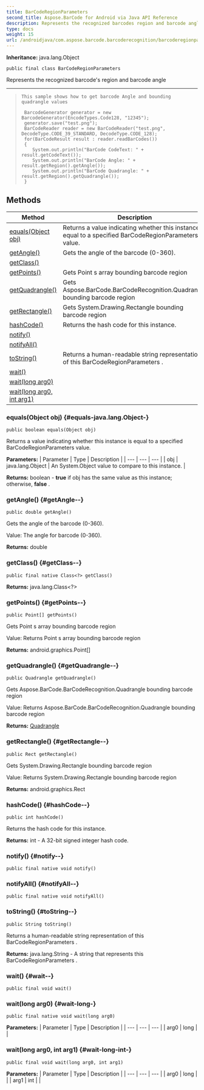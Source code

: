 ```yaml
---
title: BarCodeRegionParameters
second_title: Aspose.BarCode for Android via Java API Reference
description: Represents the recognized barcodes region and barcode angle
type: docs
weight: 15
url: /androidjava/com.aspose.barcode.barcoderecognition/barcoderegionparameters/
---
```

**Inheritance:**
java.lang.Object
```
public final class BarCodeRegionParameters
```

Represents the recognized barcode's region and barcode angle

--------------------

> ```
> This sample shows how to get barcode Angle and bounding quadrangle values
>  
>  BarcodeGenerator generator = new BarcodeGenerator(EncodeTypes.Code128, "12345");
>  generator.save("test.png");
>  BarCodeReader reader = new BarCodeReader("test.png", DecodeType.CODE_39_STANDARD, DecodeType.CODE_128);
>  for(BarCodeResult result : reader.readBarCodes())
>  {
>     System.out.println("BarCode CodeText: " + result.getCodeText());
>     System.out.println("BarCode Angle: " + result.getRegion().getAngle());
>     System.out.println("BarCode Quadrangle: " + result.getRegion().getQuadrangle());
>  }
> ```
## Methods

| Method | Description |
| --- | --- |
| [equals(Object obj)](#equals-java.lang.Object-) | Returns a value indicating whether this instance is equal to a specified  BarCodeRegionParameters  value. |
| [getAngle()](#getAngle--) | Gets the angle of the barcode (0-360). |
| [getClass()](#getClass--) |  |
| [getPoints()](#getPoints--) | Gets  Point s array bounding barcode region |
| [getQuadrangle()](#getQuadrangle--) | Gets  Aspose.BarCode.BarCodeRecognition.Quadrangle  bounding barcode region |
| [getRectangle()](#getRectangle--) | Gets  System.Drawing.Rectangle  bounding barcode region |
| [hashCode()](#hashCode--) | Returns the hash code for this instance. |
| [notify()](#notify--) |  |
| [notifyAll()](#notifyAll--) |  |
| [toString()](#toString--) | Returns a human-readable string representation of this  BarCodeRegionParameters . |
| [wait()](#wait--) |  |
| [wait(long arg0)](#wait-long-) |  |
| [wait(long arg0, int arg1)](#wait-long-int-) |  |
### equals(Object obj) {#equals-java.lang.Object-}
```
public boolean equals(Object obj)
```


Returns a value indicating whether this instance is equal to a specified  BarCodeRegionParameters  value.

**Parameters:**
| Parameter | Type | Description |
| --- | --- | --- |
| obj | java.lang.Object | An System.Object value to compare to this instance. |

**Returns:**
boolean -  **true**  if obj has the same value as this instance; otherwise,  **false** .
### getAngle() {#getAngle--}
```
public double getAngle()
```


Gets the angle of the barcode (0-360).

Value: The angle for barcode (0-360).

**Returns:**
double
### getClass() {#getClass--}
```
public final native Class<?> getClass()
```




**Returns:**
java.lang.Class<?>
### getPoints() {#getPoints--}
```
public Point[] getPoints()
```


Gets  Point s array bounding barcode region

Value: Returns  Point s array bounding barcode region

**Returns:**
android.graphics.Point[]
### getQuadrangle() {#getQuadrangle--}
```
public Quadrangle getQuadrangle()
```


Gets  Aspose.BarCode.BarCodeRecognition.Quadrangle  bounding barcode region

Value: Returns  Aspose.BarCode.BarCodeRecognition.Quadrangle  bounding barcode region

**Returns:**
[Quadrangle](../../com.aspose.barcode.barcoderecognition/quadrangle)
### getRectangle() {#getRectangle--}
```
public Rect getRectangle()
```


Gets  System.Drawing.Rectangle  bounding barcode region

Value: Returns  System.Drawing.Rectangle  bounding barcode region

**Returns:**
android.graphics.Rect
### hashCode() {#hashCode--}
```
public int hashCode()
```


Returns the hash code for this instance.

**Returns:**
int - A 32-bit signed integer hash code.
### notify() {#notify--}
```
public final native void notify()
```




### notifyAll() {#notifyAll--}
```
public final native void notifyAll()
```




### toString() {#toString--}
```
public String toString()
```


Returns a human-readable string representation of this  BarCodeRegionParameters .

**Returns:**
java.lang.String - A string that represents this  BarCodeRegionParameters .
### wait() {#wait--}
```
public final void wait()
```




### wait(long arg0) {#wait-long-}
```
public final native void wait(long arg0)
```




**Parameters:**
| Parameter | Type | Description |
| --- | --- | --- |
| arg0 | long |  |

### wait(long arg0, int arg1) {#wait-long-int-}
```
public final void wait(long arg0, int arg1)
```




**Parameters:**
| Parameter | Type | Description |
| --- | --- | --- |
| arg0 | long |  |
| arg1 | int |  |


